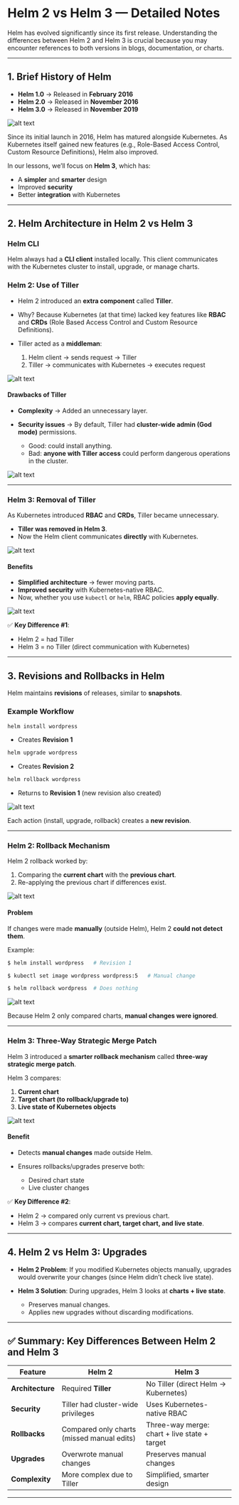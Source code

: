 # Helm 2 vs Helm 3 — Detailed Notes

Helm has evolved significantly since its first release. Understanding the differences between Helm 2 and Helm 3 is crucial because you may encounter references to both versions in blogs, documentation, or charts.

---

## 1. Brief History of Helm

* **Helm 1.0** → Released in **February 2016**
* **Helm 2.0** → Released in **November 2016**
* **Helm 3.0** → Released in **November 2019**

![alt text](../04-class-a-quick-note-about-helm2-vs-he/image.png)

Since its initial launch in 2016, Helm has matured alongside Kubernetes. As Kubernetes itself gained new features (e.g., Role-Based Access Control, Custom Resource Definitions), Helm also improved.

In our lessons, we’ll focus on **Helm 3**, which has:

* A **simpler** and **smarter** design
* Improved **security**
* Better **integration** with Kubernetes

---

## 2. Helm Architecture in Helm 2 vs Helm 3

### Helm CLI

Helm always had a **CLI client** installed locally. This client communicates with the Kubernetes cluster to install, upgrade, or manage charts.

### Helm 2: Use of Tiller

* Helm 2 introduced an **extra component** called **Tiller**.
* Why? Because Kubernetes (at that time) lacked key features like **RBAC** and **CRDs** (Role Based Access Control and Custom Resource Definitions).
* Tiller acted as a **middleman**:

  1. Helm client → sends request → Tiller
  2. Tiller → communicates with Kubernetes → executes request

![alt text](../04-class-a-quick-note-about-helm2-vs-he/image-1.png)

#### Drawbacks of Tiller

* **Complexity** → Added an unnecessary layer.
* **Security issues** → By default, Tiller had **cluster-wide admin (God mode)** permissions.

  * Good: could install anything.
  * Bad: **anyone with Tiller access** could perform dangerous operations in the cluster.

![alt text](../04-class-a-quick-note-about-helm2-vs-he/image-2.png)

---

### Helm 3: Removal of Tiller

As Kubernetes introduced **RBAC** and **CRDs**, Tiller became unnecessary.

* **Tiller was removed in Helm 3**.
* Now the Helm client communicates **directly** with Kubernetes.

![alt text](../04-class-a-quick-note-about-helm2-vs-he/image-3.png)

#### Benefits

* **Simplified architecture** → fewer moving parts.
* **Improved security** with Kubernetes-native RBAC.
* Now, whether you use `kubectl` or `helm`, RBAC policies **apply equally**.

![alt text](../04-class-a-quick-note-about-helm2-vs-he/image-4.png)

✅ **Key Difference #1**:

* Helm 2 = had Tiller
* Helm 3 = no Tiller (direct communication with Kubernetes)

---

## 3. Revisions and Rollbacks in Helm

Helm maintains **revisions** of releases, similar to **snapshots**.

### Example Workflow

```bash
helm install wordpress
```

* Creates **Revision 1**

```bash
helm upgrade wordpress
```

* Creates **Revision 2**

```bash
helm rollback wordpress
```

* Returns to **Revision 1** (new revision also created)

![alt text](../04-class-a-quick-note-about-helm2-vs-he/image-6.png)

Each action (install, upgrade, rollback) creates a **new revision**.

---

### Helm 2: Rollback Mechanism

Helm 2 rollback worked by:

1. Comparing the **current chart** with the **previous chart**.
2. Re-applying the previous chart if differences exist.

![alt text](../04-class-a-quick-note-about-helm2-vs-he/image-7.png)

#### Problem

If changes were made **manually** (outside Helm), Helm 2 **could not detect them**.

Example:

```bash
$ helm install wordpress   # Revision 1

$ kubectl set image wordpress wordpress:5   # Manual change

$ helm rollback wordpress  # Does nothing
```

![alt text](../04-class-a-quick-note-about-helm2-vs-he/image-8.png)

Because Helm 2 only compared charts, **manual changes were ignored**.

---

### Helm 3: Three-Way Strategic Merge Patch

Helm 3 introduced a **smarter rollback mechanism** called **three-way strategic merge patch**.

Helm 3 compares:

1. **Current chart**
2. **Target chart (to rollback/upgrade to)**
3. **Live state of Kubernetes objects**

![alt text](../04-class-a-quick-note-about-helm2-vs-he/image-9.png)

#### Benefit

* Detects **manual changes** made outside Helm.
* Ensures rollbacks/upgrades preserve both:

  * Desired chart state
  * Live cluster changes

✅ **Key Difference #2**:

* Helm 2 → compared only current vs previous chart.
* Helm 3 → compares **current chart, target chart, and live state**.

---

## 4. Helm 2 vs Helm 3: Upgrades

* **Helm 2 Problem**:
  If you modified Kubernetes objects manually, upgrades would overwrite your changes (since Helm didn’t check live state).

* **Helm 3 Solution**:
  During upgrades, Helm 3 looks at **charts + live state**.

  * Preserves manual changes.
  * Applies new upgrades without discarding modifications.

---

## ✅ Summary: Key Differences Between Helm 2 and Helm 3

| Feature          | Helm 2                                     | Helm 3                                       |
| ---------------- | ------------------------------------------ | -------------------------------------------- |
| **Architecture** | Required **Tiller**                        | No Tiller (direct Helm → Kubernetes)         |
| **Security**     | Tiller had cluster-wide privileges         | Uses Kubernetes-native RBAC                  |
| **Rollbacks**    | Compared only charts (missed manual edits) | Three-way merge: chart + live state + target |
| **Upgrades**     | Overwrote manual changes                   | Preserves manual changes                     |
| **Complexity**   | More complex due to Tiller                 | Simplified, smarter design                   |

---


